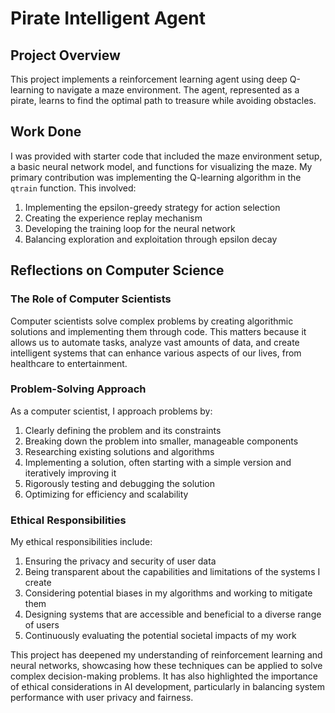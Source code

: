 # Pirate Intelligent Agent

## Project Overview

This project implements a reinforcement learning agent using deep Q-learning 
to navigate a maze environment. The agent, represented as a pirate, learns to 
find the optimal path to treasure while avoiding obstacles.

## Work Done

I was provided with starter code that included the maze environment setup, 
a basic neural network model, and functions for visualizing the maze. 
My primary contribution was implementing the Q-learning algorithm in 
the `qtrain` function. This involved:

1. Implementing the epsilon-greedy strategy for action selection
2. Creating the experience replay mechanism
3. Developing the training loop for the neural network
4. Balancing exploration and exploitation through epsilon decay

## Reflections on Computer Science

### The Role of Computer Scientists

Computer scientists solve complex problems by creating algorithmic solutions 
and implementing them through code. This matters because it allows us to automate 
tasks, analyze vast amounts of data, and create intelligent systems that can 
enhance various aspects of our lives, from healthcare to entertainment.

### Problem-Solving Approach

As a computer scientist, I approach problems by:

1. Clearly defining the problem and its constraints
2. Breaking down the problem into smaller, manageable components
3. Researching existing solutions and algorithms
4. Implementing a solution, often starting with a simple version and iteratively improving it
5. Rigorously testing and debugging the solution
6. Optimizing for efficiency and scalability

### Ethical Responsibilities

My ethical responsibilities include:

1. Ensuring the privacy and security of user data
2. Being transparent about the capabilities and limitations of the systems I create
3. Considering potential biases in my algorithms and working to mitigate them
4. Designing systems that are accessible and beneficial to a diverse range of users
5. Continuously evaluating the potential societal impacts of my work

This project has deepened my understanding of reinforcement learning and neural networks, 
showcasing how these techniques can be applied to solve complex decision-making problems. 
It has also highlighted the importance of ethical considerations in AI development, 
particularly in balancing system performance with user privacy and fairness.
